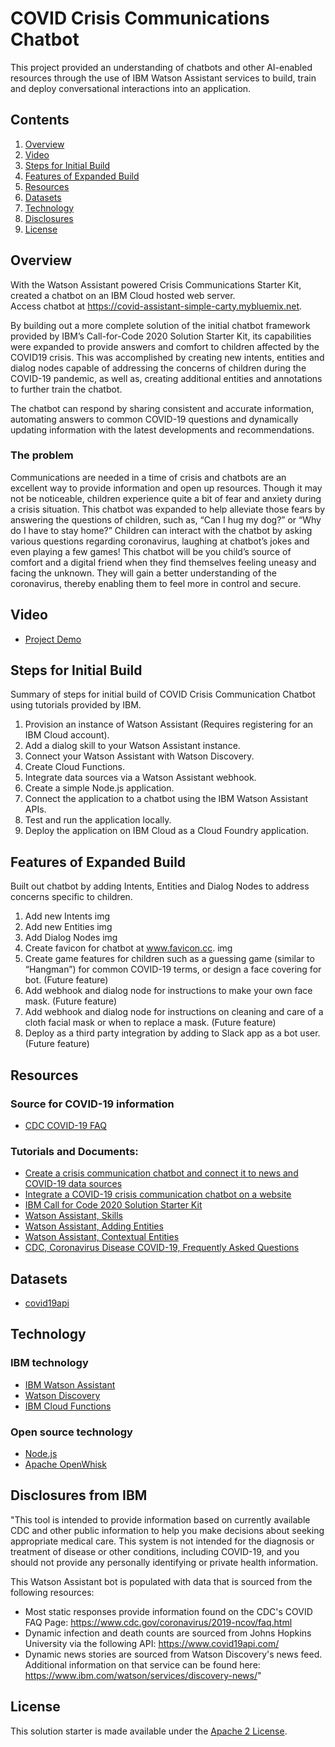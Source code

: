 # COVID Crisis Communications Chatbot

This project provided an understanding of chatbots and other AI-enabled resources through the use of IBM Watson Assistant services to build, train and deploy conversational interactions into an application.  

## Contents

1. [Overview](#overview)
2. [Video](#video)
3. [Steps for Initial Build](#steps-for-initial-build)
4. [Features of Expanded Build](#features-of-expanded-build)
5. [Resources](#resources)
6. [Datasets](#datasets)
7. [Technology](#technology)
8. [Disclosures](#disclosures)
9. [License](#license)

## Overview
With the Watson Assistant powered Crisis Communications Starter Kit, created a chatbot on an IBM Cloud hosted web server.  
Access chatbot at https://covid-assistant-simple-carty.mybluemix.net.

By building out a more complete solution of the initial chatbot framework provided by IBM’s Call-for-Code 2020 Solution Starter Kit, its capabilities were expanded to provide answers and comfort to children affected by the COVID19 crisis.  This was accomplished by creating new intents, entities and dialog nodes capable of addressing the concerns of children during the COVID-19 pandemic, as well as, creating additional entities and annotations to further train the chatbot.

The chatbot can respond by sharing consistent and accurate information, automating answers to common COVID-19 questions and dynamically updating information with the latest developments and recommendations.

### The problem
Communications are needed in a time of crisis and chatbots are an excellent way to provide information and open up resources.  Though it may not be noticeable, children experience quite a bit of fear and anxiety during a crisis situation.  This chatbot was expanded to help alleviate those fears by answering the questions of children, such as, “Can I hug my dog?” or “Why do I have to stay home?” Children can interact with the chatbot by asking various questions regarding coronavirus, laughing at chatbot’s jokes and even playing a few games!  This chatbot will be you child’s source of comfort and a digital friend when they find themselves feeling uneasy and facing the unknown.  They will gain a better understanding of the coronavirus, thereby enabling them to feel more in control and secure. 


## Video
- [Project Demo](https://vimeo.com/435363746)


## Steps for Initial Build 
Summary of steps for initial build of COVID Crisis Communication Chatbot using tutorials provided by IBM.

1. Provision an instance of Watson Assistant (Requires registering for an IBM Cloud account).
2. Add a dialog skill to your Watson Assistant instance.
3. Connect your Watson Assistant with Watson Discovery.
4. Create Cloud Functions.
5. Integrate data sources via a Watson Assistant webhook.
6. Create a simple Node.js application.
7. Connect the application to a chatbot using the IBM Watson Assistant APIs.
8. Test and run the application locally.
9. Deploy the application on IBM Cloud as a Cloud Foundry application.


## Features of Expanded Build 
Built out chatbot by adding Intents, Entities and Dialog Nodes to address concerns specific to children.

1. Add new Intents 
img
2. Add new Entities 
img
3. Add Dialog Nodes 
img
4. Create favicon for chatbot at www.favicon.cc.
img
5. Create game features for children such as a guessing game (similar to “Hangman”) for common COVID-19 terms, or design a face covering for bot. (Future feature)  
5. Add webhook and dialog node for instructions to make your own face mask. (Future feature)
6. Add webhook and dialog node for instructions on cleaning and care of a cloth facial mask or when to replace a mask. (Future feature)
7. Deploy as a third party integration by adding to Slack app as a bot user. (Future feature)


## Resources

### Source for COVID-19 information
- [CDC COVID-19 FAQ](https://www.cdc.gov/coronavirus/2019-ncov/faq.html)

### Tutorials and Documents:
- [Create a crisis communication chatbot and connect it to news and COVID-19 data sources](https://developer.ibm.com/tutorials/crisis-communication-chatbot-watson-assistant-webhook-integration-discovery-covid-data/) 
- [Integrate a COVID-19 crisis communication chatbot on a website](https://developer.ibm.com/tutorials/create-a-covid-19-chatbot-embedded-on-a-website/)
- [IBM Call for Code 2020 Solution Starter Kit](https://github.com/Call-for-Code/Solution-Starter-Kit-Communication-2020)
- [Watson Assistant, Skills](https://cloud.ibm.com/docs/assistant?topic=assistant-skills)
- [Watson Assistant, Adding Entities](https://cloud.ibm.com/docs/assistant?topic=assistant-entities#entities-annotations-overview)
- [Watson Assistant, Contextual Entities](https://youtu.be/3WjzJpLsnhQ)
- [CDC, Coronavirus Disease COVID-19, Frequently Asked Questions](https://www.cdc.gov/coronavirus/2019-ncov/faq.html)


## Datasets

- [covid19api](https://covid19api.com/)


## Technology

### IBM technology

- [IBM Watson Assistant](https://www.ibm.com/cloud/watson-assistant/)
- [Watson Discovery](https://www.ibm.com/cloud/watson-discovery)
- [IBM Cloud Functions](https://cloud.ibm.com/functions/)

### Open source technology

- [Node.js](https://nodejs.org/en/)
- [Apache OpenWhisk](https://openwhisk.apache.org/)


## Disclosures from IBM

"This tool is intended to provide information based on currently available CDC and other public information to help you make decisions about seeking appropriate medical care. This system is not intended for the diagnosis or treatment of disease or other conditions, including COVID-19, and you should not provide any personally identifying or private health information.

This Watson Assistant bot is populated with data that is sourced from the following resources:

- Most static responses provide information found on the CDC's COVID FAQ Page: https://www.cdc.gov/coronavirus/2019-ncov/faq.html
- Dynamic infection and death counts are sourced from Johns Hopkins University via the following API: https://www.covid19api.com/
- Dynamic news stories are sourced from Watson Discovery's news feed. Additional information on that service can be found here: https://www.ibm.com/watson/services/discovery-news/"


## License

This solution starter is made available under the [Apache 2 License](LICENSE).
